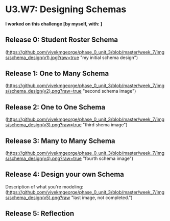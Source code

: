 # U3.W7: Designing Schemas


#### I worked on this challenge [by myself, with: ]


## Release 0: Student Roster Schema
<!-- display your image inline here -->
(https://github.com/vivekmgeorge/phase_0_unit_3/blob/master/week_7/imgs/schema_design(v1).jpg?raw=true "my initial schema design")

## Release 1: One to Many Schema
<!-- display your image inline here -->
(https://github.com/vivekmgeorge/phase_0_unit_3/blob/master/week_7/imgs/schema_design(v2).png?raw=true "second schema image")

## Release 2: One to One Schema
<!-- display your image inline here -->
(https://github.com/vivekmgeorge/phase_0_unit_3/blob/master/week_7/imgs/schema_design(v3).png?raw=true "third shema image")

## Release 3: Many to Many Schema
<!-- display your image inline here -->
(https://github.com/vivekmgeorge/phase_0_unit_3/blob/master/week_7/imgs/schema_design(v4).png?raw=true "fourth schema image")

## Release 4: Design your own Schema
Description of what you're modeling: 
(https://github.com/vivekmgeorge/phase_0_unit_3/blob/master/week_7/imgs/schema_design(v5).png?raw "last image, not completed.")

<!-- was trying to build datebase to represent my companies current system and relationship between properties that product from us. Didn't map it out correctly yet -->

<!-- display your one-to-one image inline here -->
<!-- display your many-to-many image inline here -->

## Release 5: Reflection

